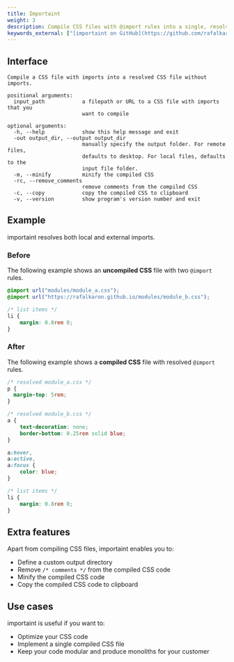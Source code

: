 ```yaml
---
title: Importaint
weight: 3
description: Compile CSS files with @import rules into a single, resolved CSS file.
keywords_external: ["[importaint on GitHub](https://github.com/rafalkaron/importaint)", "[MDN: @import](https://developer.mozilla.org/en-US/docs/Web/CSS/@import)"]
---
```


## Interface

```help
Compile a CSS file with imports into a resolved CSS file without imports.

positional arguments:
  input_path            a filepath or URL to a CSS file with imports that you
                        want to compile

optional arguments:
  -h, --help            show this help message and exit
  -out output_dir, --output output_dir
                        manually specify the output folder. For remote files,
                        defaults to desktop. For local files, defaults to the
                        input file folder.
  -m, --minify          minify the compiled CSS
  -rc, --remove_comments
                        remove comments from the compiled CSS
  -c, --copy            copy the compiled CSS to clipboard
  -v, --version         show program's version number and exit
```

## Example

importaint resolves both local and external imports.

### Before

The following example shows an **uncompiled CSS** file with two `@import` rules.

```css
@import url("modules/module_a.css");
@import url("https://rafalkaron.github.io/modules/module_b.css");

/* list items */
li {
    margin: 0.8rem 0;
}
```

### After

The following example shows a **compiled CSS** file with resolved `@import` rules.

```css
/* resolved module_a.css */
p {
  margin-top: 5rem;
}

/* resolved module_b.css */
a {
    text-decoration: none;
    border-bottom: 0.25rem solid blue;
}

a:hover,
a:active,
a:focus {
    color: blue;
}

/* list items */
li {
    margin: 0.8rem 0;
}
```

## Extra features

Apart from compiling CSS files, importaint enables you to:

* Define a custom output directory
* Remove `/* comments */` from the compiled CSS code
* Minify the compiled CSS code
* Copy the compiled CSS code to clipboard

## Use cases

importaint is useful if you want to:

* Optimize your CSS code
* Implement a single compiled CSS file
* Keep your code modular and produce monoliths for your customer
